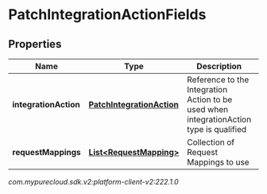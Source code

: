 # PatchIntegrationActionFields


## Properties

| Name | Type | Description | Notes |
| ------------ | ------------- | ------------- | ------------- |
| **integrationAction** | [**PatchIntegrationAction**](PatchIntegrationAction) | Reference to the Integration Action to be used when integrationAction type is qualified |  [optional] |
| **requestMappings** | [**List&lt;RequestMapping&gt;**](RequestMapping) | Collection of Request Mappings to use |  [optional] |




_com.mypurecloud.sdk.v2:platform-client-v2:222.1.0_
